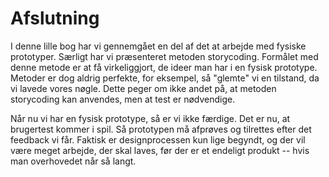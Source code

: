 # Afslutning

I denne lille bog har vi gennemgået en del af det at arbejde med fysiske prototyper. Særligt har vi præsenteret metoden storycoding. Formålet med denne metode er at få virkeliggjort, de ideer man har i en fysisk prototype. Metoder er dog aldrig perfekte, for eksempel, så "glemte" vi en tilstand, da vi lavede vores nøgle. Dette peger om ikke andet på, at metoden storycoding kan anvendes, men at test er nødvendige.

Når nu vi har en fysisk prototype, så er vi ikke færdige. Det er nu, at brugertest kommer i spil. Så prototypen må afprøves og tilrettes efter det feedback vi får. Faktisk er designprocessen kun lige begyndt, og der vil være meget arbejde, der skal laves, før der er et endeligt produkt -- hvis man overhovedet når så langt.